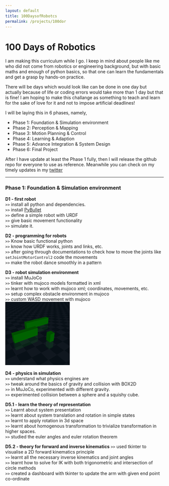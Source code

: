 ```yaml
---
layout: default
title: 100DaysofRobotcs
permalink: /projects/100dor
---
```


# 100 Days of Robotics

I am making this curriculum while I go. I keep in mind about people like me who did not come from robotics or engineering background, but with basic maths and enough of python basics, so that one can learn the fundamentals and get a grasp by hands-on practice.

There will be days which would look like can be done in one day but actually because of life or coding errors would take more than 1 day but that is fine! I am hoping to make this challange as something to teach and learn for the sake of love for it and not to impose artificial deadlines!

I will be laying this in 6 phases, namely,
- Phase 1: Foundation & Simulation environment
- Phase 2: Perception & Mapping
- Phase 3: Motion Planning & Control
- Phase 4: Learning & Adaption
- Phase 5: Advance Integration & System Design
- Phase 6: Final Project

After I have update at least the Phase 1 fully, then I will release the github repo for everyone to use as reference. Meanwhile you can check on my timely updates in my [twitter](https://twitter.com/tumaro1001)

---

### Phase 1: Foundation & Simulation environment

**D1 - first robot**  
`>>` install all python and dependencies.  
`>>` install [PyBullet](https://pybullet.org/wordpress/index.php/forum-2/)  
`>>` define a simple robot with URDF  
`>>` give basic movement functionality  
`>>` simulate it.  

**D2 - programming for robots**  
`>>` Know basic functional python  
`>>` know how URDF works, joints and links, etc.  
`>>` after going through documentations to check how to move the joints like `setJointMotorControl2` code the movements  
`>>` make the robot dance smoothly in a pattern  

**D3 - robot simulation environment**  
`>>` install MuJoCo  
`>>` tinker with mujoco models formatted in xml  
`>>` learnt how to work with mujoco xml; coordinates, movements, etc.  
`>>` setup complex obstacle environment in mujoco  
`>>` custom WASD movement with mujoco  
<img src="images/d3_obstacles1.png" height="200px">

**D4 - physics in simulation**  
`>>` understand what physics engines are  
`>>` tweak around the basics of gravity and collision with BOX2D  
`>>` in MuJoCo, experimented with different gravity.  
`>>` experimented collision between a sphere and a squishy cube.

**D5.1 - learn the theory of representation**  
`>>` Learnt about system presentation  
`>>` learnt about system translation and rotation in simple states  
`>>` learnt to apply rotation in 3d space  
`>>` learnt about homogenous transformation to trivialize transformation in higher spaces.  
`>>` studied the euler angles and euler rotation theorem  

**D5.2 - theory for forward and inverse kinematics** 
`>>` used tkinter to visualise a 2D forward kinematics principle  
`>>` learnt all the necessary inverse kinematics and joint angles  
`>>` learnt how to solve for IK with both trigonometric and intersection of circle methods  
`>>` created a dashboard with tkinter to update the arm with given end point co-ordinate  
